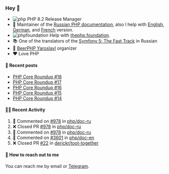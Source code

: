 ### Hey 👋

- ![php](https://user-images.githubusercontent.com/4685504/174548850-037dfd35-3b33-4154-9c50-95efd45ba66a.png) PHP 8.2 Release Manager
- 📖 Maintainer of the [Russian PHP documentation](https://github.com/php/doc-ru), also I help with [English](https://github.com/php/doc-en), [German](https://github.com/php/doc-de), and [French](https://github.com/php/doc-fr) version.
- ![phpfoundation](https://user-images.githubusercontent.com/4685504/174548733-72f62c18-f57e-47a6-8201-cb3d87e06b98.png) Help with [thephp.foundation](https://github.com/ThePHPF/thephp.foundation).
- 📚 One of the translators of
  the [Symfony 5: The Fast Track](https://symfony.com/doc/current/the-fast-track/ru/index.html)
  in Russian
- 🍻 [BeerPHP Yaroslavl](https://github.com/beerphp/yaroslavl) organizer
- ❤️ Love PHP

#### 📜 Recent posts

<!-- BLOG-POST-LIST:START -->
- [PHP Core Roundup #18](https://thephp.foundation/blog/2023/11/01/php-core-roundup-18/)
- [PHP Core Roundup #17](https://thephp.foundation/blog/2023/10/01/php-core-roundup-17/)
- [PHP Core Roundup #16](https://thephp.foundation/blog/2023/09/01/php-core-roundup-16/)
- [PHP Core Roundup #15](https://thephp.foundation/blog/2023/08/01/php-core-roundup-15/)
- [PHP Core Roundup #14](https://thephp.foundation/blog/2023/07/01/php-core-roundup-14/)
<!-- BLOG-POST-LIST:END -->

#### 👨‍💻 Recent Activity

<!--RECENT_ACTIVITY:start-->
1. 💬 Commented on [#978](https://github.com/php/doc-ru/pull/978#issuecomment-2249544329) in [php/doc-ru](https://github.com/php/doc-ru)<br>
2. ❌ Closed PR [#978](https://github.com/php/doc-ru/pull/978) in [php/doc-ru](https://github.com/php/doc-ru)<br>
3. 💬 Commented on [#978](https://github.com/php/doc-ru/pull/978#issuecomment-2247000638) in [php/doc-ru](https://github.com/php/doc-ru)<br>
4. 💬 Commented on [#3601](https://github.com/php/doc-en/pull/3601#issuecomment-2246999901) in [php/doc-en](https://github.com/php/doc-en)<br>
5. ❌ Closed PR [#22](https://github.com/derickr/toot-together/pull/22) in [derickr/toot-together](https://github.com/derickr/toot-together)<br>
<!--RECENT_ACTIVITY:end-->

#### 💌 How to reach out to me

You can reach me by email or [Telegram](https://t.me/saundefined).
